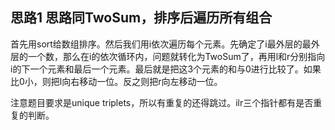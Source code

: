 ## 思路1 思路同TwoSum，排序后遍历所有组合

首先用sort给数组排序。然后我们用i依次遍历每个元素。先确定了i最外层的最外层的一个数，那么在i的依次循环内，问题就转化为TwoSum了，再用l和r分别指向i的下一个元素和最后一个元素。最后就是把这3个元素的和与0进行比较了。如果比0小，则把l向右移动一位。反之则把r向左移动一位。

注意题目要求是unique triplets，所以有重复的还得跳过。ilr三个指针都有是否重复的判断。
